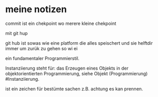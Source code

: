 # meine notizen

commit ist ein chekpoint
wo merere kleine chekpoint

mit git hup


git hub ist sowas wie eine platform die alles speischert und sie helftdir immer um zurük zu gehen so wi ei 


ein fundamentaler Programmierstil.

Instanziierung steht für: das Erzeugen eines Objekts in der objektorientierten Programmierung, siehe Objekt (Programmierung) #Instanziierung.

ist ein zeichen für bestümte sachen z.B. achtung es kan prennen.